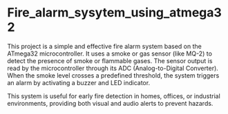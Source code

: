 # Fire_alarm_sysytem_using_atmega32
This project is a simple and effective fire alarm system based on the ATmega32 microcontroller. It uses a smoke or gas sensor (like MQ-2) to detect the presence of smoke or flammable gases. The sensor output is read by the microcontroller through its ADC (Analog-to-Digital Converter). When the smoke level crosses a predefined threshold, the system triggers an alarm by activating a buzzer and LED indicator.

This system is useful for early fire detection in homes, offices, or industrial environments, providing both visual and audio alerts to prevent hazards.

